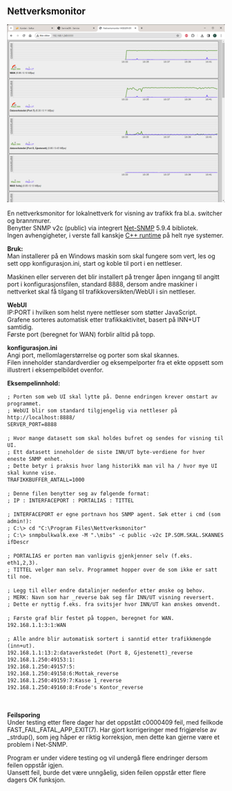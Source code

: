 ﻿## Nettverksmonitor

![Example UI_1](eksempelbilde1.png) 

En nettverksmonitor for lokalnettverk for visning av trafikk fra bl.a. switcher og brannmurer.  
Benytter SNMP v2c (public) via integrert [Net-SNMP](http://www.net-snmp.org/) 5.9.4 bibliotek.  
Ingen avhengigheter, i verste fall kanskje [C++ runtime](https://learn.microsoft.com/en-us/cpp/windows/latest-supported-vc-redist?view=msvc-170) på helt nye systemer.  

**Bruk:**  
Man installerer på en Windows maskin som skal fungere som vert, les og sett opp konfigurasjon.ini, start og koble til port i en nettleser.  

Maskinen eller serveren det blir installert på trenger åpen inngang til angitt port i konfigurasjonsfilen, 
standard 8888, dersom andre maskiner i nettverket skal få tilgang til trafikkoversikten/WebUI i sin nettleser.  

**WebUI**  
IP:PORT i hvilken som helst nyere nettleser som støtter JavaScript.  
Grafene sorteres automatisk etter trafikkaktivitet, basert på INN+UT samtidig.  
Første port (beregnet for WAN) forblir alltid på topp.  

**konfigurasjon.ini**  
Angi port, mellomlagerstørrelse og porter som skal skannes.  
Filen inneholder standardverdier og eksempelporter fra et ekte oppsett som illustrert i eksempelbildet ovenfor.

**Eksempelinnhold:**  

	; Porten som web UI skal lytte på. Denne endringen krever omstart av programmet.
	; WebUI blir som standard tilgjengelig via nettleser på http://localhost:8888/
	SERVER_PORT=8888

	; Hvor mange datasett som skal holdes bufret og sendes for visning til UI.
	; Ett datasett inneholder de siste INN/UT byte-verdiene for hver eneste SNMP enhet.
	; Dette betyr i praksis hvor lang historikk man vil ha / hvor mye UI skal kunne vise.
	TRAFIKKBUFFER_ANTALL=1000

	; Denne filen benytter seg av følgende format:
	; IP : INTERFACEPORT : PORTALIAS : TITTEL

	; INTERFACEPORT er egne portnavn hos SNMP agent. Søk etter i cmd (som admin!):
	; C:\> cd "C:\Program Files\Nettverksmonitor"
	; C:\> snmpbulkwalk.exe -M ".\mibs" -c public -v2c IP.SOM.SKAL.SKANNES ifDescr

	; PORTALIAS er porten man vanligvis gjenkjenner selv (f.eks. eth1,2,3).
	; TITTEL velger man selv. Programmet hopper over de som ikke er satt til noe.

	; Legg til eller endre datalinjer nedenfor etter ønske og behov.
	; MERK: Navn som har _reverse bak seg får INN/UT visning reversert.
	; Dette er nyttig f.eks. fra svitsjer hvor INN/UT kan ønskes omvendt.

	; Første graf blir festet på toppen, beregnet for WAN.
	192.168.1.1:3:1:WAN

	; Alle andre blir automatisk sortert i sanntid etter trafikkmengde (inn+ut).
	192.168.1.1:13:2:dataverkstedet (Port 8, Gjestenett)_reverse
	192.168.1.250:49153:1:
	192.168.1.250:49157:5:
	192.168.1.250:49158:6:Mottak_reverse
	192.168.1.250:49159:7:Kasse 1_reverse
	192.168.1.250:49160:8:Frode's Kontor_reverse
   
   
**Feilsporing**  
Under testing etter flere dager har det oppstått c0000409 feil, med feilkode  
FAST_FAIL_FATAL_APP_EXIT(7). Har gjort korrigeringer med frigjørelse av _strdup(), 
som jeg håper er riktig korreksjon, men dette kan gjerne være et problem i Net-SNMP.  

Program er under videre testing og vil undergå flere endringer dersom feilen oppstår igjen.  
Uansett feil, burde det være unngåelig, siden feilen oppstår etter flere dagers OK funksjon.